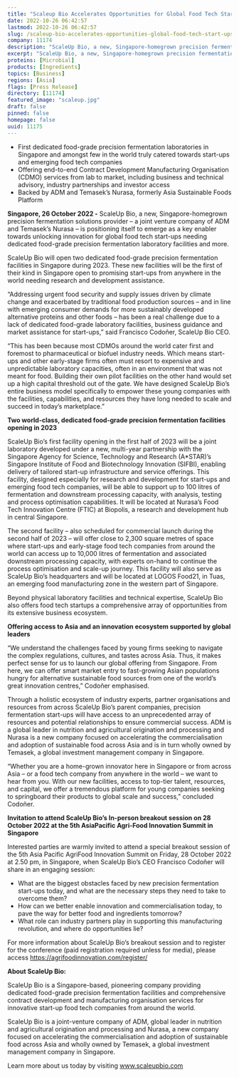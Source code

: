 ```yaml
---
title: "Scaleup Bio Accelerates Opportunities for Global Food Tech Start-Ups with 2023 Opening of Two Dedicated Food-Grade Precision Fermentation Facilities in Singapore"
date: 2022-10-26 06:42:57
lastmod: 2022-10-26 06:42:57
slug: /scaleup-bio-accelerates-opportunities-global-food-tech-start-ups-2023-opening-two
company: 11174
description: "ScaleUp Bio, a new, Singapore-homegrown precision fermentation solutions provider – a joint venture company of ADM and Temasek’s Nurasa – is positioning itself to emerge as a key enabler towards unlocking innovation for global food tech start-ups needing dedicated food-grade precision fermentation laboratory facilities and more."
excerpt: "ScaleUp Bio, a new, Singapore-homegrown precision fermentation solutions provider – a joint venture company of ADM and Temasek’s Nurasa – is positioning itself to emerge as a key enabler towards unlocking innovation for global food tech start-ups needing dedicated food-grade precision fermentation laboratory facilities and more."
proteins: [Microbial]
products: [Ingredients]
topics: [Business]
regions: [Asia]
flags: [Press Release]
directory: [11174]
featured_image: "scaleup.jpg"
draft: false
pinned: false
homepage: false
uuid: 11175
---
```

<ul>
<li>First dedicated food-grade precision fermentation laboratories in Singapore and amongst few in the world truly catered towards start-ups and emerging food tech companies</li>
<li>Offering end-to-end Contract Development Manufacturing Organisation (CDMO) services from lab to market, including business and technical advisory, industry partnerships and investor access</li>
<li>Backed by ADM and Temasek’s Nurasa, formerly Asia Sustainable Foods Platform</li>
</ul>
<p><strong>Singapore, 26 October 2022 -</strong> ScaleUp Bio, a new, Singapore-homegrown precision fermentation solutions provider – a joint venture company of ADM and Temasek’s Nurasa – is positioning itself to emerge as a key enabler towards unlocking innovation for global food tech start-ups needing dedicated food-grade precision fermentation laboratory facilities and more.</p>
<p>ScaleUp Bio will open two dedicated food-grade precision fermentation facilities in Singapore during 2023. These new facilities will be the first of their kind in Singapore open to promising start-ups from anywhere in the world needing research and development assistance.</p>
<p>“Addressing urgent food security and supply issues driven by climate change and exacerbated by traditional food production sources – and in line with emerging consumer demands for more sustainably developed alternative proteins and other foods – has been a real challenge due to a lack of dedicated food-grade laboratory facilities, business guidance and market assistance for start-ups,” said Francisco Codoñer, ScaleUp Bio CEO.</p>
<p>“This has been because most CDMOs around the world cater first and foremost to pharmaceutical or biofuel industry needs. Which means start-ups and other early-stage firms often must resort to expensive and unpredictable laboratory capacities, often in an environment that was not meant for food. Building their own pilot facilities on the other hand would set up a high capital threshold out of the gate. We have designed ScaleUp Bio’s entire business model specifically to empower these young companies with the facilities, capabilities, and resources they have long needed to scale and succeed in today’s marketplace.”</p>
<p><strong>Two world-class, dedicated food-grade precision fermentation facilities opening in 2023</strong></p>
<p>ScaleUp Bio’s first facility opening in the first half of 2023 will be a joint laboratory developed under a new, multi-year partnership with the Singapore Agency for Science, Technology and Research (A*STAR)’s Singapore Institute of Food and Biotechnology Innovation (SIFBI), enabling delivery of tailored start-up infrastructure and service offerings. This facility, designed especially for research and development for start-ups and emerging food tech companies, will be able to support up to 100 litres of fermentation and downstream processing capacity, with analysis, testing and process optimisation capabilities. It will be located at Nurasa’s Food Tech Innovation Centre (FTIC) at Biopolis, a research and development hub in central Singapore.</p>
<p>The second facility – also scheduled for commercial launch during the second half of 2023 – will offer close to 2,300 square metres of space where start-ups and early-stage food tech companies from around the world can access up to 10,000 litres of fermentation and associated downstream processing capacity, with experts on-hand to continue the process optimisation and scale-up journey. This facility will also serve as ScaleUp Bio’s headquarters and will be located at LOGOS Food21, in Tuas, an emerging food manufacturing zone in the western part of Singapore.</p>
<p>Beyond physical laboratory facilities and technical expertise, ScaleUp Bio also offers food tech startups a comprehensive array of opportunities from its extensive business ecosystem.</p>
<p><strong>Offering access to Asia and an innovation ecosystem supported by global leaders</strong></p>
<p>“We understand the challenges faced by young firms seeking to navigate the complex regulations, cultures, and tastes across Asia. Thus, it makes perfect sense for us to launch our global offering from Singapore. From here, we can offer smart market entry to fast-growing Asian populations hungry for alternative sustainable food sources from one of the world’s great innovation centres,” Codoñer emphasised.</p>
<p>Through a holistic ecosystem of industry experts, partner organisations and resources from across ScaleUp Bio’s parent companies, precision fermentation start-ups will have access to an unprecedented array of resources and potential relationships to ensure commercial success. ADM is a global leader in nutrition and agricultural origination and processing and Nurasa is a new company focused on accelerating the commercialisation and adoption of sustainable food across Asia and is in turn wholly owned by Temasek, a global investment management company in Singapore.</p>
<p>“Whether you are a home-grown innovator here in Singapore or from across Asia – or a food tech company from anywhere in the world – we want to hear from you. With our new facilities, access to top-tier talent, resources, and capital, we offer a tremendous platform for young companies seeking to springboard their products to global scale and success,” concluded Codoñer.</p>
<p><strong>Invitation to attend ScaleUp Bio’s In-person breakout session on 28 October 2022 at the 5th AsiaPacific Agri-Food Innovation Summit in Singapore</strong></p>
<p>Interested parties are warmly invited to attend a special breakout session of the 5th Asia Pacific AgriFood Innovation Summit on Friday, 28 October 2022 at 2.50 pm, in Singapore, when ScaleUp Bio’s CEO Francisco Codoñer will share in an engaging session:</p>
<ul>
<li>What are the biggest obstacles faced by new precision fermentation start-ups today, and what are the necessary steps they need to take to overcome them?</li>
<li>How can we better enable innovation and commercialisation today, to pave the way for better food and ingredients tomorrow?</li>
<li>What role can industry partners play in supporting this manufacturing revolution, and where do opportunities lie?</li>
</ul>
<p>For more information about ScaleUp Bio’s breakout session and to register for the conference (paid registration required unless for media), please access <a href="https://agrifoodinnovation.com/register/">https://agrifoodinnovation.com/register/</a></p>
<p><strong>About ScaleUp Bio:</strong></p>
<p>ScaleUp Bio is a Singapore-based, pioneering company providing dedicated food-grade precision fermentation facilities and comprehensive contract development and manufacturing organisation services for innovative start-up food tech companies from around the world.</p>
<p>ScaleUp Bio is a joint-venture company of ADM, global leader in nutrition and agricultural origination and processing and Nurasa, a new company focused on accelerating the commercialisation and adoption of sustainable food across Asia and wholly owned by Temasek, a global investment management company in Singapore.</p>
<p>Learn more about us today by visiting <a href="http://www.scaleupbio.com">www.scaleupbio.com</a></p>
